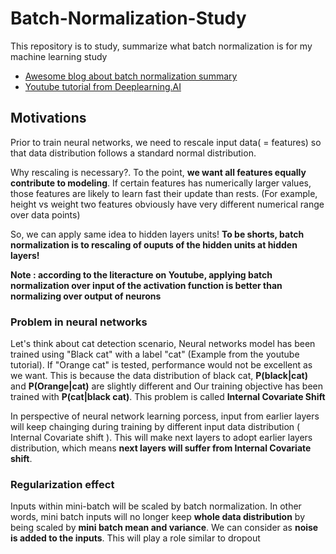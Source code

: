 # Batch-Normalization-Study

This repository is to study, summarize what batch normalization is for my machine learning study

* [Awesome blog about batch normalization summary](https://r2rt.com/implementing-batch-normalization-in-tensorflow.html)
* [Youtube tutorial from Deeplearning.AI ](https://www.youtube.com/watch?v=tNIpEZLv_eg)

## Motivations

Prior to train neural networks, we need to rescale input data( = features) so that data distribution follows a standard normal distribution. 

Why rescaling is necessary?. To the point, **we want all features equally contribute to modeling**. 
If certain features has numerically larger values, those features are likely to learn fast their update than rests. (For example, height vs weight two features obviously have very different numerical range over data points)

So, we can apply same idea to hidden layers units! 
**To be shorts, batch normalization is to rescaling of ouputs of the hidden units at hidden layers!**

**Note : according to the literacture on Youtube, applying batch normalization over input of the activation function is better than normalizing over output of neurons**

### Problem in neural networks

Let's think about cat detection scenario, Neural networks model has been trained using "Black cat" with a label "cat" (Example from the youtube tutorial). If "Orange cat" is tested, performance would not be excellent as we want. This is because the data distribution of black cat, **P(black|cat)** and **P(Orange|cat)** are slightly different and Our training objective has been trained with **P(cat|black cat)**. This problem is called **Internal Covariate Shift**

In perspective of neural network learning porcess, input from earlier layers will keep chainging during training by different input data distribution ( Internal Covariate shift ). This will make next layers to adopt earlier layers distribution, which means **next layers will suffer from Internal Covariate shift**.

### Regularization effect

Inputs within mini-batch will be scaled by batch normalization. In other words, mini batch inputs will no longer keep **whole data distribution** by being scaled by **mini batch mean and variance**. We can consider as **noise is added to the inputs**. This will play a role similar to dropout
